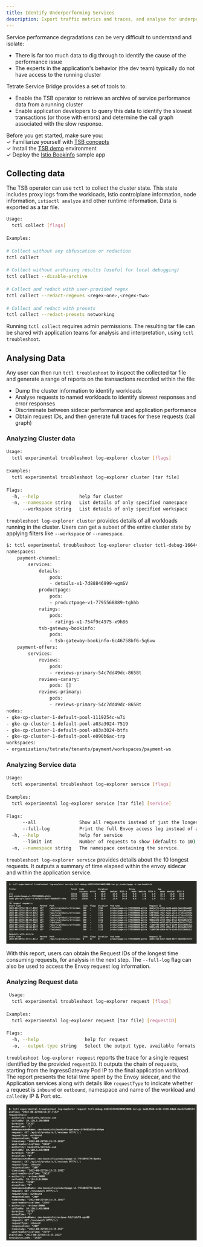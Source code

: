 ```yaml
---
title: Identify Underperforming Services
description: Export traffic metrics and traces, and analyse for underperforming services
---
```


Service performance degradations can be very difficult to understand and isolate:
- There is far too much data to dig through to identify the cause of the performance issue
- The experts in the application's behavior (the dev team) typically do not have access to the running cluster

Tetrate Service Bridge provides a set of tools to:
- Enable the TSB operator to retrieve an archive of service performance data from a running cluster
- Enable application developers to query this data to identify the slowest transactions (or those with errors) and determine the call graph associated with the slow response.

Before you get started, make sure you: <br />
✓ Familiarize yourself with [TSB concepts](../concepts/toc) <br />
✓ Install the [TSB demo](../setup/self_managed/demo-installation) environment <br />
✓ Deploy the [Istio Bookinfo](../quickstart/deploy_sample_app) sample app <br />

## Collecting data

The TSB operator can use `tctl` to collect the cluster state. This state includes proxy logs from the workloads, Istio controlplane information, node information, `istioctl analyze` and other runtime information. Data is exported as a tar file.

```sh
Usage:
  tctl collect [flags]

Examples:

# Collect without any obfuscation or redaction
tctl collect

# Collect without archiving results (useful for local debugging)
tctl collect --disable-archive

# Collect and redact with user-provided regex
tctl collect --redact-regexes <regex-one>,<regex-two>

# Collect and redact with presets
tctl collect --redact-presets networking
```

Running `tctl collect` requires admin permissions. The resulting tar file can be shared with application teams for analysis and interpretation, using `tctl troubleshoot`.


## Analysing Data

Any user can then run `tctl troubleshoot` to inspect the collected tar file and generate a range of reports on the transactions recorded within the file:
- Dump the cluster information to identify workloads
- Analyse requests to named workloads to identify slowest responses and error responses
- Discriminate between sidecar performance and application performance
- Obtain request IDs, and then generate full traces for these requests (call graph)

### Analyzing Cluster data

```sh
Usage:
  tctl experimental troubleshoot log-explorer cluster [flags]

Examples:
  tctl experimental troubleshoot log-explorer cluster [tar file]

Flags:
  -h, --help               help for cluster
  -n, --namespace string   List details of only specified namespace
      --workspace string   List details of only specified workspace
```

`troubleshoot log-explorer cluster` provides details of all workloads running in the cluster. Users can get a subset of the entire cluster state by applying filters like `--workspace` or `--namespace`.

```sh
$: tctl experimental troubleshoot log-explorer cluster tctl-debug-1664467971183386000.tar.gz --workspace organizations/tetrate/tenants/payment/workspaces/payment-ws
namespaces:
    payment-channel:
        services:
            details:
                pods:
                - details-v1-7d88846999-wgmSV 
            productpage:
                pods:
                - productpage-v1-7795568889-tghhb 
            ratings:
                pods:
                - ratings-v1-754f9c4975-x9h86
            tsb-gateway-bookinfo:
                pods:
                - tsb-gateway-bookinfo-6c46758bf6-5q6vw 
    payment-offers:
        services:
            reviews:
                pods:
                - reviews-primary-54c7dd49dc-8658t 
            reviews-canary:
                pods: []
            reviews-primary:
                pods:
                - reviews-primary-54c7dd49dc-8658t
nodes:
- gke-cp-cluster-1-default-pool-1119254c-w7i
- gke-cp-cluster-1-default-pool-a03a3024-7519
- gke-cp-cluster-1-default-pool-a03a3024-btfs
- gke-cp-cluster-1-default-pool-e090b6ac-trp
workspaces:
- organizations/tetrate/tenants/payment/workspaces/payment-ws
```

### Analyzing Service data

```sh
Usage:
  tctl experimental troubleshoot log-explorer service [flags]

Examples:
  tctl experimental log-explorer service [tar file] [service]

Flags:
      --all                Show all requests instead of just the longest ones and those with errors.
      --full-log           Print the full Envoy access log instead of a summary.
  -h, --help               help for service
      --limit int          Number of requests to show (defaults to 10)
  -n, --namespace string   The namespace containing the service.
```

`troubleshoot log-explorer service` provides details about the 10 longest requests.  It outputs a summary of time elapsed within the envoy sidecar and within the application service. 
 
[![tctl troubleshoot log-explorer service](../assets/tctl-service.png)](../assets/tctl-service.png)

With this report, users can obtain the Request IDs of the longest time consuming requests, for analysis in the next step. The `--full-log` flag can also be used to access the Envoy request log information.

### Analyzing Request data

```sh
 Usage:
  tctl experimental troubleshoot log-explorer request [flags]

Examples:
  tctl experimental log-explorer request [tar file] [requestID]

Flags:
  -h, --help                 help for request
  -o, --output-type string   Select the output type, available formats json and yaml, default format is yaml (default "yaml")
```

`troubleshoot log-explorer request` reports the trace for a single request identified by the provided `requestID`. It outputs the chain of requests, starting from the IngressGateway Pod IP to the final application workload. The report presents the total time spent by the Envoy sidecar, and the Application services along with details like `requestType` to indicate whether a request is `inbound` or `outbound`, namespace and name of the workload and `calledBy` IP & Port etc.

[![tctl troubleshoot log-explorer request](../assets/tctl-request.png)](../assets/tctl-request.png)

